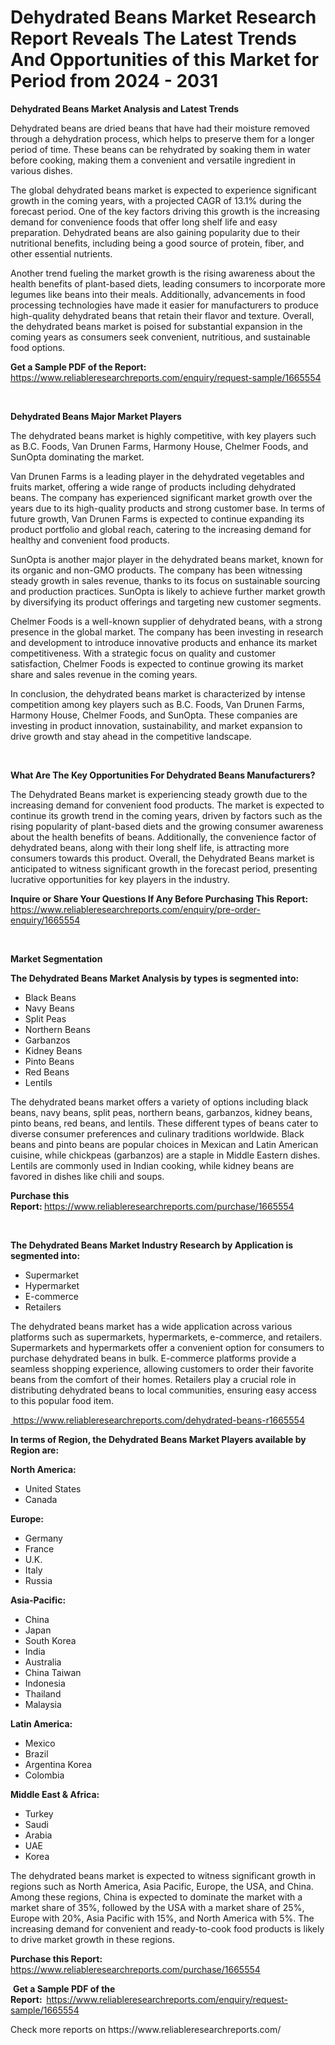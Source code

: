 <p><h1>Dehydrated Beans Market Research Report Reveals The Latest Trends And Opportunities of this Market for Period from 2024 - 2031</h1></p><p><strong>Dehydrated Beans Market Analysis and Latest Trends</strong></p>
<p><p>Dehydrated beans are dried beans that have had their moisture removed through a dehydration process, which helps to preserve them for a longer period of time. These beans can be rehydrated by soaking them in water before cooking, making them a convenient and versatile ingredient in various dishes.</p><p>The global dehydrated beans market is expected to experience significant growth in the coming years, with a projected CAGR of 13.1% during the forecast period. One of the key factors driving this growth is the increasing demand for convenience foods that offer long shelf life and easy preparation. Dehydrated beans are also gaining popularity due to their nutritional benefits, including being a good source of protein, fiber, and other essential nutrients.</p><p>Another trend fueling the market growth is the rising awareness about the health benefits of plant-based diets, leading consumers to incorporate more legumes like beans into their meals. Additionally, advancements in food processing technologies have made it easier for manufacturers to produce high-quality dehydrated beans that retain their flavor and texture. Overall, the dehydrated beans market is poised for substantial expansion in the coming years as consumers seek convenient, nutritious, and sustainable food options.</p></p>
<p><strong>Get a Sample PDF of the Report:&nbsp;</strong> <a href="https://www.reliableresearchreports.com/enquiry/request-sample/1665554">https://www.reliableresearchreports.com/enquiry/request-sample/1665554</a></p>
<p>&nbsp;</p>
<p><strong>Dehydrated Beans Major Market Players</strong></p>
<p><p>The dehydrated beans market is highly competitive, with key players such as B.C. Foods, Van Drunen Farms, Harmony House, Chelmer Foods, and SunOpta dominating the market. </p><p>Van Drunen Farms is a leading player in the dehydrated vegetables and fruits market, offering a wide range of products including dehydrated beans. The company has experienced significant market growth over the years due to its high-quality products and strong customer base. In terms of future growth, Van Drunen Farms is expected to continue expanding its product portfolio and global reach, catering to the increasing demand for healthy and convenient food products.</p><p>SunOpta is another major player in the dehydrated beans market, known for its organic and non-GMO products. The company has been witnessing steady growth in sales revenue, thanks to its focus on sustainable sourcing and production practices. SunOpta is likely to achieve further market growth by diversifying its product offerings and targeting new customer segments.</p><p>Chelmer Foods is a well-known supplier of dehydrated beans, with a strong presence in the global market. The company has been investing in research and development to introduce innovative products and enhance its market competitiveness. With a strategic focus on quality and customer satisfaction, Chelmer Foods is expected to continue growing its market share and sales revenue in the coming years.</p><p>In conclusion, the dehydrated beans market is characterized by intense competition among key players such as B.C. Foods, Van Drunen Farms, Harmony House, Chelmer Foods, and SunOpta. These companies are investing in product innovation, sustainability, and market expansion to drive growth and stay ahead in the competitive landscape.</p></p>
<p>&nbsp;</p>
<p><strong>What Are The Key Opportunities For Dehydrated Beans Manufacturers?</strong></p>
<p><p>The Dehydrated Beans market is experiencing steady growth due to the increasing demand for convenient food products. The market is expected to continue its growth trend in the coming years, driven by factors such as the rising popularity of plant-based diets and the growing consumer awareness about the health benefits of beans. Additionally, the convenience factor of dehydrated beans, along with their long shelf life, is attracting more consumers towards this product. Overall, the Dehydrated Beans market is anticipated to witness significant growth in the forecast period, presenting lucrative opportunities for key players in the industry.</p></p>
<p><strong>Inquire or Share Your Questions If Any Before Purchasing This Report:</strong> <a href="https://www.reliableresearchreports.com/enquiry/pre-order-enquiry/1665554">https://www.reliableresearchreports.com/enquiry/pre-order-enquiry/1665554</a></p>
<p>&nbsp;</p>
<p><strong>Market Segmentation</strong></p>
<p><strong>The Dehydrated Beans Market Analysis by types is segmented into:</strong></p>
<p><ul><li>Black Beans</li><li>Navy Beans</li><li>Split Peas</li><li>Northern Beans</li><li>Garbanzos</li><li>Kidney Beans</li><li>Pinto Beans</li><li>Red Beans</li><li>Lentils</li></ul></p>
<p><p>The dehydrated beans market offers a variety of options including black beans, navy beans, split peas, northern beans, garbanzos, kidney beans, pinto beans, red beans, and lentils. These different types of beans cater to diverse consumer preferences and culinary traditions worldwide. Black beans and pinto beans are popular choices in Mexican and Latin American cuisine, while chickpeas (garbanzos) are a staple in Middle Eastern dishes. Lentils are commonly used in Indian cooking, while kidney beans are favored in dishes like chili and soups.</p></p>
<p><strong>Purchase this Report:&nbsp;</strong><a href="https://www.reliableresearchreports.com/purchase/1665554">https://www.reliableresearchreports.com/purchase/1665554</a></p>
<p>&nbsp;</p>
<p><strong>The Dehydrated Beans Market Industry Research by Application is segmented into:</strong></p>
<p><ul><li>Supermarket</li><li>Hypermarket</li><li>E-commerce</li><li>Retailers</li></ul></p>
<p><p>The dehydrated beans market has a wide application across various platforms such as supermarkets, hypermarkets, e-commerce, and retailers. Supermarkets and hypermarkets offer a convenient option for consumers to purchase dehydrated beans in bulk. E-commerce platforms provide a seamless shopping experience, allowing customers to order their favorite beans from the comfort of their homes. Retailers play a crucial role in distributing dehydrated beans to local communities, ensuring easy access to this popular food item.</p></p>
<p><a href="https://www.reliableresearchreports.com/dehydrated-beans-r1665554">&nbsp;https://www.reliableresearchreports.com/dehydrated-beans-r1665554</a></p>
<p><strong>In terms of Region, the Dehydrated Beans Market Players available by Region are:</strong></p>
<p>
    <p> <strong> North America: </strong>
        <ul>
            <li>United States</li>
            <li>Canada</li>
        </ul>
        </p> 
    <p> <strong> Europe: </strong>
        <ul>
            <li>Germany</li>
            <li>France</li>
            <li>U.K.</li>
            <li>Italy</li>
            <li>Russia</li>
        </ul>
        </p> 
    <p> <strong> Asia-Pacific: </strong>
        <ul>
            <li>China</li>
            <li>Japan</li>
            <li>South Korea</li>
            <li>India</li>
            <li>Australia</li>
            <li>China Taiwan</li>
            <li>Indonesia</li>
            <li>Thailand</li>
            <li>Malaysia</li>
        </ul>
        </p> 
    <p> <strong> Latin America: </strong>
        <ul>
            <li>Mexico</li>
            <li>Brazil</li>
            <li>Argentina Korea</li>
            <li>Colombia</li>
        </ul>
        </p> 
    <p> <strong> Middle East & Africa: </strong>
        <ul>
            <li>Turkey</li>
            <li>Saudi</li>
            <li>Arabia</li>
            <li>UAE</li>
            <li>Korea</li>
        </ul>
    </p>
    </p>
<p><p>The dehydrated beans market is expected to witness significant growth in regions such as North America, Asia Pacific, Europe, the USA, and China. Among these regions, China is expected to dominate the market with a market share of 35%, followed by the USA with a market share of 25%, Europe with 20%, Asia Pacific with 15%, and North America with 5%. The increasing demand for convenient and ready-to-cook food products is likely to drive market growth in these regions.</p></p>
<p><strong>Purchase this Report: </strong><a href="https://www.reliableresearchreports.com/purchase/1665554">https://www.reliableresearchreports.com/purchase/1665554</a></p>
<p>&nbsp;<strong>Get a Sample PDF of the Report:&nbsp;&nbsp;</strong><a href="https://www.reliableresearchreports.com/enquiry/request-sample/1665554">https://www.reliableresearchreports.com/enquiry/request-sample/1665554</a></p>
<p><strong></strong></p>
<p>Check more reports on https://www.reliableresearchreports.com/</p>